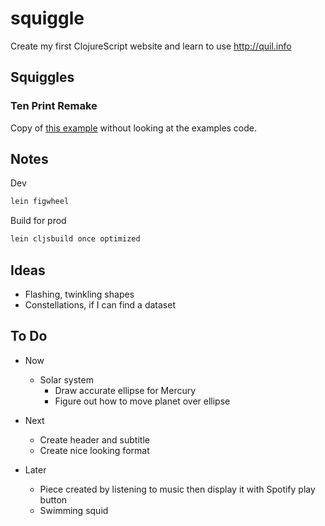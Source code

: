 # squiggle

Create my first ClojureScript website and learn to use http://quil.info

## Squiggles

### Ten Print Remake

Copy of [this example](http://quil.info/sketches/local/c8a0c07b009b4f5d29e5a30e444ffc741fd99ccef22598ddc78bf0f5ca8571af) without looking at the examples code.

## Notes

Dev

```bash
lein figwheel
```

Build for prod

```bash
lein cljsbuild once optimized
```

## Ideas

- Flashing, twinkling shapes
- Constellations, if I can find a dataset

## To Do

- Now
  - Solar system
    - Draw accurate ellipse for Mercury
    - Figure out how to move planet over ellipse

- Next
  - Create header and subtitle
  - Create nice looking format

- Later
  - Piece created by listening to music then display it with Spotify play button
  - Swimming squid

